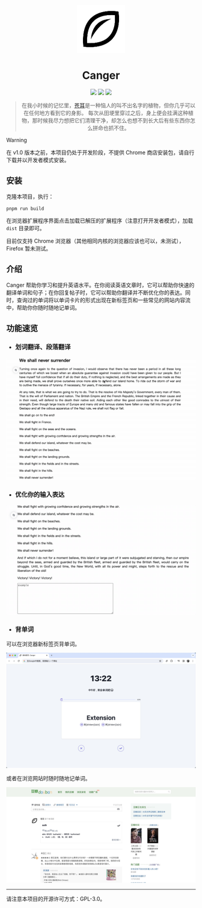 <div align="center">
<img src="public/icons/icon128.png" alt="logo"/>
<h1>Canger</h1>

![](https://img.shields.io/badge/React-61DAFB?style=flat-square&logo=react&logoColor=black)
![](https://img.shields.io/badge/Typescript-3178C6?style=flat-square&logo=typescript&logoColor=white)
![](https://badges.aleen42.com/src/vitejs.svg)

> 在我小时候的记忆里，[苍耳](https://zh.wikipedia.org/wiki/%E8%8B%8D%E8%80%B3?useskin=vector)是一种恼人的叫不出名字的植物，但你几乎可以在任何地方看到它的身影。
> 每次从田埂里穿过之后，身上便会挂满这种植物，那时候我尽力想把它们清理干净，却怎么也想不到长大后有些东西你怎么拼命也抓不住。

</div>

> [!WARNING]
> 在 v1.0 版本之前，本项目仍处于开发阶段，不提供 Chrome 商店安装包，请自行下载并以开发者模式安装。

## 安装

克隆本项目，执行：

```
pnpm run build
```

在浏览器扩展程序界面点击加载已解压的扩展程序（注意打开开发者模式），加载 `dist` 目录即可。

目前仅支持 Chrome 浏览器（其他相同内核的浏览器应该也可以，未测试），Firefox 暂未测试。

## 介绍

Canger 帮助你学习和提升英语水平。在你阅读英语文章时，它可以帮助你快速的翻译单词和句子；在你回复帖子时，它可以帮助你翻译并不断优化你的表达。同时，查询过的单词将以单词卡片的形式出现在新标签页和一些常见的网站内容流中，帮助你你随时随地记单词。

## 功能速览

- ### 划词翻译、段落翻译

![demo](demo/demo1.gif)

- ### 优化你的输入表达

![demo](demo/demo2.gif)

- ### 背单词

可以在浏览器新标签页背单词。

![demo](demo/newtab.jpg)

或者在浏览网站时随时随地记单词。

![demo](demo/douban-word.jpg)

---

请注意本项目的开源许可方式：GPL-3.0。
